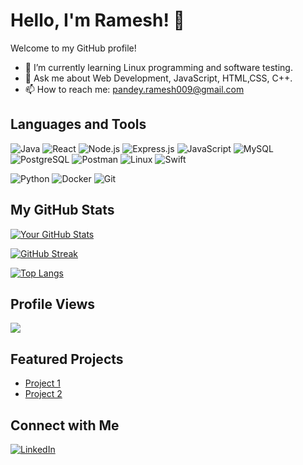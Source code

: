 # Hello, I'm Ramesh! 👋

Welcome to my GitHub profile!

- 🌱 I’m currently learning Linux programming and software testing.
- 💬 Ask me about Web Development, JavaScript, HTML,CSS, C++.
- 📫 How to reach me: pandey.ramesh009@gmail.com

## Languages and Tools
![Java](https://img.shields.io/badge/Java-007396?style=for-the-badge&logo=java&logoColor=white)
![React](https://img.shields.io/badge/React-61DAFB?style=for-the-badge&logo=react&logoColor=white)
![Node.js](https://img.shields.io/badge/Node.js-339933?style=for-the-badge&logo=node.js&logoColor=white)
![Express.js](https://img.shields.io/badge/Express.js-000000?style=for-the-badge&logo=express&logoColor=white)
![JavaScript](https://img.shields.io/badge/JavaScript-F7DF1E?style=for-the-badge&logo=javascript&logoColor=black)
![MySQL](https://img.shields.io/badge/MySQL-4479A1?style=for-the-badge&logo=mysql&logoColor=white)
![PostgreSQL](https://img.shields.io/badge/PostgreSQL-4169E1?style=for-the-badge&logo=postgresql&logoColor=white)
![Postman](https://img.shields.io/badge/Postman-FF6C37?style=for-the-badge&logo=postman&logoColor=white)
![Linux](https://img.shields.io/badge/Linux-FCC624?style=for-the-badge&logo=linux&logoColor=black)
![Swift](https://img.shields.io/badge/Swift-FA7343?style=for-the-badge&logo=swift&logoColor=white)

![Python](https://img.shields.io/badge/Python-3776AB?style=for-the-badge&logo=python&logoColor=white)
![Docker](https://img.shields.io/badge/Docker-2496ED?style=for-the-badge&logo=docker&logoColor=white)
![Git](https://img.shields.io/badge/Git-F05032?style=for-the-badge&logo=git&logoColor=white)



## My GitHub Stats

[![Your GitHub Stats](https://github-readme-stats.vercel.app/api?username=009Rambo&show_icons=true&theme=radical)](https://github.com/009Rambo)

[![GitHub Streak](https://github-readme-streak-stats.herokuapp.com?user=009Rambo&theme=merko)](https://git.io/streak-stats)

[![Top Langs](https://github-readme-stats.vercel.app/api/top-langs/?username=009Rambo&layout=compact&theme=vision-friendly-dark)](https://github.com/anuraghazra/github-readme-stats)

## Profile Views

![](https://komarev.com/ghpvc/?username=009Rambo&color=green)


## Featured Projects

- [Project 1](https://github.com/009Rambo/Web_dev_course_assignment)
- [Project 2](https://github.com/009Rambo/Web-Software-Production-Final-Project)


## Connect with Me

[![LinkedIn](https://img.shields.io/badge/LinkedIn-Ramesh-blue)](https://www.linkedin.com/in/ramesh-pandey-189a9222a/)



